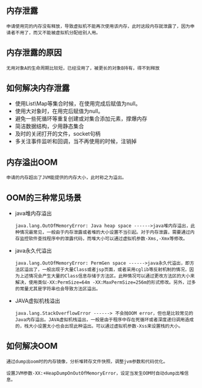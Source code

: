 ## 内存泄露

```
申请使用完的内存没有释放，导致虚拟机不能再次使用该内存，此时这段内存就泄露了，因为申请者不用了，而又不能被虚拟机分配给别人用。
```

## 内存泄露的原因

```
无用对象A的生命周期比较短，已经没用了，被更长的对象B持有，得不到释放
```

## 如何解决内存泄露

- 使用List\Map等集合时候，在使用完成后赋值为null。
- 使用大对象时，在用完后赋值为null。
- 避免一些死循环等重复创建或对集合添加元素，撑爆内存
- 简洁数据结构，少用静态集合
- 及时的关闭打开的文件，socket句柄
- 多关注事件监听和回调，当不再使用的时候，注销掉

## 内存溢出OOM

```
申请的内存超出了JVM能提供的内存大小，此时称之为溢出。
```

## OOM的三种常见场景

- java堆内存溢出

  ```
  java.lang.OutOfMemoryError: Java heap space ------>java堆内存溢出，此种情况最常见，一般由于内存泄露或者堆的大小设置不当引起。对于内存泄露，需要通过内存监控软件查找程序中的泄露代码，而堆大小可以通过虚拟机参数-Xms,-Xmx等修改。
  ```

- java永久代溢出

  ```
  java.lang.OutOfMemoryError: PermGen space ------>java永久代溢出，即方法区溢出了，一般出现于大量Class或者jsp页面，或者采用cglib等反射机制的情况，因为上述情况会产生大量的Class信息存储于方法区。此种情况可以通过更改方法区的大小来解决，使用类似-XX:PermSize=64m -XX:MaxPermSize=256m的形式修改。另外，过多的常量尤其是字符串也会导致方法区溢出。
  ```

- JAVA虚拟机栈溢出

  ```
  java.lang.StackOverflowError ------> 不会抛OOM error，但也是比较常见的Java内存溢出。JAVA虚拟机栈溢出，一般是由于程序中存在死循环或者深度递归调用造成的，栈大小设置太小也会出现此种溢出。可以通过虚拟机参数-Xss来设置栈的大小。
  ```

## 如何解决OOM

```
通过dump出oom时的内存镜像，分析堆转存文件快照，调整jvm参数和代码优化。

设置JVM参数-XX:+HeapDumpOnOutOfMemoryError，设定当发生OOM时自动dump出堆信息。
```

